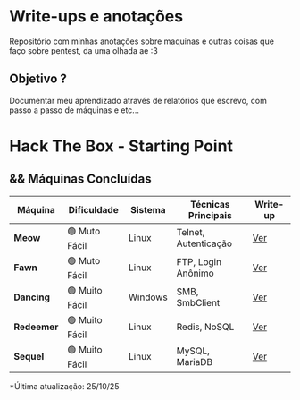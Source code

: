 # Write-ups e anotações 

Repositório com minhas anotações sobre maquinas e outras coisas que faço sobre pentest, da uma olhada ae :3

## Objetivo ?

Documentar meu aprendizado através de relatórios que escrevo, com passo a passo de máquinas e etc...

# Hack The Box - Starting Point

## && Máquinas Concluídas

| Máquina | Dificuldade | Sistema | Técnicas Principais | Write-up |
|---------|-------------|---------|---------------------|----------|
| **Meow** | 🟢 Muto Fácil | Linux | Telnet, Autenticação | [Ver](HTB-HackTheBox/Meow.md) |
| **Fawn** | 🟢 Muto Fácil | Linux | FTP, Login Anônimo | [Ver](HTB-HackTheBox/Fawn.md) |
| **Dancing** | 🟢 Muito Fácil | Windows | SMB, SmbClient | [Ver](HTB-HackTheBox/Dancing.md) |
| **Redeemer** | 🟢 Muito Fácil | Linux | Redis, NoSQL | [Ver](HTB-HackTheBox/Redeemer.md) |
| **Sequel** | 🟢 Muito Fácil | Linux | MySQL, MariaDB | [Ver](HTB-HackTheBox/Sequel.md) |


*Última atualização: 25/10/25
